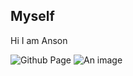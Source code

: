 ## Myself
Hi I am Anson

![Github Page](https://github.com/AhchinAnson)
![An image](https://upload.wikimedia.org/wikipedia/commons/thumb/2/2f/Google_2015_logo.svg/800px-Google_2015_logo.svg.png)  
